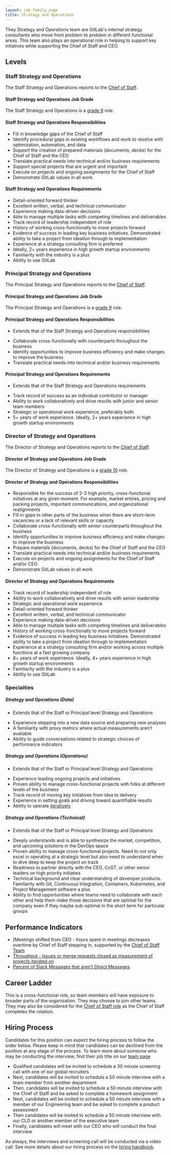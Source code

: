 ```yaml
---
layout: job_family_page
title: Strategy and Operations
---
```


They Strategy and Operations team are GitLab's internal strategy consultants who move from problem to problem in different functional areas. This team also plays an operational role in helping to support key intiatives while supporting the Chief of Staff and CEO. 

## Levels

### Staff Strategy and Operations 

The Staff Strategy and Operations reports to the [Chief of Staff](/job-families/chief-executive-officer/chief-of-staff/).

#### Staff Strategy and Operations Job Grade

The Staff Strategy and Operations is a [grade 8](/handbook/total-rewards/compensation/compensation-calculator/#gitlab-job-grades) role.

#### Staff Strategy and Operations Responsibilities

- Fill in knowledge gaps of the Chief of Staff
- Identify procedural gaps in existing workflows and work to resolve with optimization, automation, and data
- Support the creation of prepared materials (documents, decks) for the Chief of Staff and the CEO
- Translate practical needs into technical and/or business requirements
- Support special projects that are urgent and important
- Execute on projects and ongoing assignments for the Chief of Staff
- Demonstrate GitLab values in all work

#### Staff Strategy and Operations Requirements

- Detail-oriented forward thinker
- Excellent written, verbal, and technical communicator
- Experience making data-driven decisions
- Able to manage multiple tasks with competing timelines and deliverables
- Track record of leadership independent of role
- History of working cross-functionally to move projects forward
- Evidence of success in leading key business initiatives. Demonstrated ability to take a project from ideation through to implementation
- Experience at a strategy consulting firm is preferred
- Ideally, 2+ years experience in high growth startup environments
- Familiarity with the industry is a plus
- Ability to use GitLab

### Principal Strategy and Operations

The Principal Strategy and Operations reports to the [Chief of Staff](/job-families/chief-executive-officer/chief-of-staff/).

#### Principal Strategy and Operations Job Grade

The Principal Strategy and Operations is a [grade 9](/handbook/total-rewards/compensation/compensation-calculator/#gitlab-job-grades) role.

#### Principal Strategy and Operations Responsibilities

* Extends that of the Staff Strategy and Operations responsibilities
- Collaborate cross-functionally with counterparts throughout the business 
- Identify opportunities to improve business efficiency and make changes to improve the business
- Translate practical needs into technical and/or business requirements

#### Principal Strategy and Operations Requirements

* Extends that of the Staff Strategy and Operations requirements
- Track record of success as an individual contributor or manager
- Ability to work collaboratively and drive results with junior and senior team members
- Strategic or operational work experience, preferably both
- 5+ years of work experience. Ideally, 2+ years experience in high growth startup environments

### Director of Strategy and Operations 

The Director of Strategy and Operations reports to the [Chief of Staff](/job-families/chief-executive-officer/chief-of-staff/).

#### Director of Strategy and Operations Job Grade

The Director of Strategy and Operations is a [grade 10](/handbook/total-rewards/compensation/compensation-calculator/#gitlab-job-grades) role.

#### Director of Strategy and Operations Responsibilities

- Responsible for the success of 2-3 high priority, cross-functional initiatives at any given moment. For example, market entries, pricing and packing projects, important communications, and organizational realignments
- Fill in gaps in other parts of the business when there are short-term vacancies or a lack of relevant skills or capacity
- Collaborate cross-functionally with senior counterparts throughout the business 
- Identify opportunities to improve business efficiency and make changes to improve the business
- Prepare materials (documents, decks) for the Chief of Staff and the CEO
- Translate practical needs into technical and/or business requirements
- Execute on projects and ongoing assignments for the Chief of Staff and/or CEO
- Demonstrate GitLab values in all work

#### Director of Strategy and Operations Requirements

- Track record of leadership independent of role
- Ability to work collaboratively and drive results with senior leadership
- Strategic and operational work experience
- Detail-oriented forward thinker
- Excellent written, verbal, and technical communicator
- Experience making data-driven decisions
- Able to manage multiple tasks with competing timelines and deliverables
- History of working cross-functionally to move projects forward
- Evidence of success in leading key business initiatives. Demonstrated ability to take a project from ideation through to implementation
- Experience at a strategy consulting firm and/or working across multiple functions at a fast growing company
- 8+ years of work experience. Ideally, 4+ years experience in high growth startup environments
- Familiarity with the industry is a plus
- Ability to use GitLab

### Specialties

##### Strategy and Operations (Data)

* Extends that of the Staff or Principal level Strategy and Operations 
- Experience stepping into a new data source and preparing new analyses
- A familiarity with proxy metrics where actual measurements aren’t available
- Ability to guide conversations related to strategic choices of performance indicators

##### Strategy and Operations (Operations)

* Extends that of the Staff or Principal level Strategy and Operations 
- Experience leading ongoing projects and initiatives
- Proven ability to manage cross-functional projects with folks at different levels of the business
- Track record of moving key initiatives from idea to delivery
- Experience in setting goals and driving toward quantifiable results
- Ability to operate [iteratively](/handbook/values/#iteration)

##### Strategy and Operations (Technical)

* Extends that of the Staff or Principal level Strategy and Operations 
- Deeply understands and is able to synthesize the market, competition, and upcoming solutions in the DevOps space 
- Proven ability to manage cross-functional projects. Need to not only excel in operating at a strategic level but also need to understand when to dive deep to keep the project on track 
- Readiness to partner directly with the CEO, CoST, or other senior leaders on high priority initiaties
- Technical background and clear understanding of developer products. Familiarity with Git, Continuous Integration, Containers, Kubernetes, and Project Management software a plus
- Ability to find opportunities where teams need to collaborate with each other and help them make those decisions that are optimal for the company even if they maybe sub-optimal in the short term for particular groups


## Performance Indicators

- [Meetings shifted from CEO - hours spent in meetings decreases overtime by Chief of Staff stepping in, supported by the [Chief of Staff Team](/handbook/ceo/chief-of-staff-team/performance-indicators/#executive-time-for-the-ceo)
- [Throughput - Issues or merge requests closed as measurement of projects iterated on](/handbook/ceo/chief-of-staff-team/performance-indicators/#throughput-for-the-cost)
- [Percent of Slack Messages that aren't Direct Messages](https://about.gitlab.com/handbook/ceo/chief-of-staff-team/performance-indicators/#percent-of-sent-slack-messages-that-are-not-dms)

## Career Ladder

This is a cross-functional role, so team members will have exposure to broader parts of the organization. They may choose to join other teams. They may also be considered for the [Chief of Staff role](https://about.gitlab.com/job-families/chief-executive-officer/chief-of-staff/) as the Chief of Staff completes the rotation. 

## Hiring Process
Candidates for this position can expect the hiring process to follow the order below. Please keep in mind that candidates can be declined from the position at any stage of the process. To learn more about someone who may be conducting the interview, find their job title on our [team page](https://about.gitlab.com/company/team/)

- Qualified candidates will be invited to schedule a 30 minute screening call with one of our global recruiters
- Next, candidates will be invited to schedule a 50 minute interview with a team member from another department
- Then, candidates will be invited to schedule a 50 minute interview with the Chief of Staff and be asked to complete a homework assignment
- Next, candidates will be invited to schedule a 50 minute interview with a member of our Engineering team and be asked to complete a product assessment
- Then candidates will be invited to schedule a 50 minute interview with our CLO or another member of the executive team
- Finally, candidates will meet with our CEO who will conduct the final interview

As always, the interviews and screening call will be conducted via a video call. See more details about our hiring process on the [hiring handbook](https://about.gitlab.com/handbook/hiring/).
